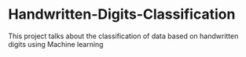 # Handwritten-Digits-Classification
This project talks about the classification of data based on handwritten digits using Machine learning
